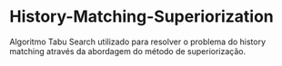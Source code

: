 # History-Matching-Superiorization
Algoritmo Tabu Search utilizado para resolver o problema do history matching através da abordagem do método de superiorização.
